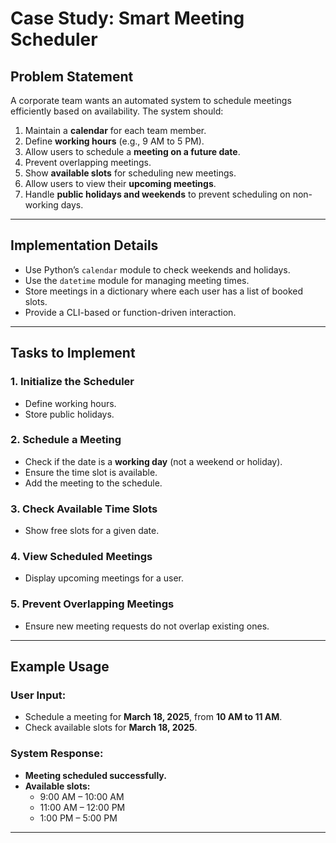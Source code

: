 # **Case Study: Smart Meeting Scheduler**

## **Problem Statement**  
A corporate team wants an automated system to schedule meetings efficiently based on availability. The system should:  

1. Maintain a **calendar** for each team member.  
2. Define **working hours** (e.g., 9 AM to 5 PM).  
3. Allow users to schedule a **meeting on a future date**.  
4. Prevent overlapping meetings.  
5. Show **available slots** for scheduling new meetings.  
6. Allow users to view their **upcoming meetings**.  
7. Handle **public holidays and weekends** to prevent scheduling on non-working days.  

---

## **Implementation Details**
- Use Python’s `calendar` module to check weekends and holidays.  
- Use the `datetime` module for managing meeting times.  
- Store meetings in a dictionary where each user has a list of booked slots.  
- Provide a CLI-based or function-driven interaction.

---

## **Tasks to Implement**
### **1. Initialize the Scheduler**  
- Define working hours.  
- Store public holidays.  

### **2. Schedule a Meeting**  
- Check if the date is a **working day** (not a weekend or holiday).  
- Ensure the time slot is available.  
- Add the meeting to the schedule.  

### **3. Check Available Time Slots**  
- Show free slots for a given date.  

### **4. View Scheduled Meetings**  
- Display upcoming meetings for a user.  

### **5. Prevent Overlapping Meetings**  
- Ensure new meeting requests do not overlap existing ones.  

---

## **Example Usage**

### **User Input:**
- Schedule a meeting for **March 18, 2025**, from **10 AM to 11 AM**.
- Check available slots for **March 18, 2025**.

### **System Response:**
- **Meeting scheduled successfully.**
- **Available slots:**  
  - 9:00 AM – 10:00 AM  
  - 11:00 AM – 12:00 PM  
  - 1:00 PM – 5:00 PM  

---

